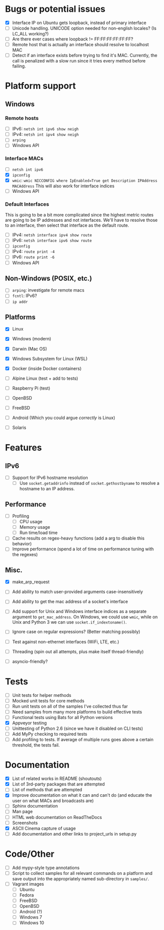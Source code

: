 
# Bugs or potential issues
* [X] Interface IP on Ubuntu gets loopback, instead of primary interface
* [ ] Unicode handling. UNICODE option needed for non-english locales? (Is LC_ALL working?)
* [ ] Are there ever cases where loopback != FF:FF:FF:FF:FF:FF?
* [ ] Remote host that is actually an interface should resolve to localhost MAC
* [ ] Detect if an interface exists before trying to find it's MAC.
Currently, the call is penalized with a slow run since it tries every method before failing.

# Platform support

## Windows

### Remote hosts
* [ ] IPv6: `netsh int ipv6 show neigh`
* [ ] IPv4: `netsh int ipv4 show neigh`
* [ ] `arping`
* [ ] Windows API

### Interface MACs
* [ ] `netsh int ipv6`
* [x] `ipconfig`
* [x] `wmic`: `wmic NICCONFIG where IpEnabled=True get Description IPAddress MACAddress`
             This will also work for interface indices
* [ ] Windows API

### Default Interfaces
This is going to be a bit more complicated since the highest
metric routes are going to be IP addresses and not interfaces.
We'll have to resolve those to an interface, then select that
interface as the default route.
* [ ] IPv4: `netsh interface ipv4 show route`
* [ ] IPv6: `netsh interface ipv6 show route`
* [ ] `ipconfig`
* [ ] IPv4: `route print -4`
* [ ] IPv6: `route print -6`
* [ ] Windows API

## Non-Windows (POSIX, etc.)
* [ ] `arping`: investigate for remote macs
* [ ] `fcntl`: IPv6?
* [ ] `ip addr`

## Platforms
* [x] Linux
* [x] Windows (modern)
* [x] Darwin (Mac OS)
* [x] Windows Subsystem for Linux (WSL)
* [x] Docker (inside Docker containers)
* [ ] Alpine Linux (test + add to tests)
* [ ] Raspberry Pi (test)
* [ ] OpenBSD
* [ ] FreeBSD
* [ ] Android (Which you could argue *correctly* is Linux)
* [ ] Solaris


# Features

## IPv6
* [ ] Support for IPv6 hostname resolution
    * [ ] Use `socket.getaddrinfo` instead of `socket.gethostbyname`
          to resolve a hostname to an IP address.

## Performance
* [ ] Profiling
    * [ ] CPU usage
    * [ ] Memory usage
    * [ ] Run time/load time
* [ ] Cache results on regex-heavy functions (add a arg to disable this behavior)
* [ ] Improve performance (spend a lot of time on performance tuning with the regexes)

## Misc.
* [X] make_arp_request
* [ ] Add ability to match user-provided arguments case-insensitively
* [ ] Add ability to get the mac address of a socket's interface
* [ ] Add support for Unix and Windows interface indices as a separate
      argument to `get_mac_address`. On Windows, we could use `wmic`,
      while on Unix and Python 3 we can use `socket.if_indextoname()`.
* [ ] Ignore case on regular expressions? (Better matching possibly)
* [ ] Test against non-ethernet interfaces (WiFi, LTE, etc.)
* [ ] Threading (spin out all attempts, plus make itself thread-friendly)
* [ ] asyncio-friendly?


# Tests
* [ ] Unit tests for helper methods
* [ ] Mocked unit tests for core methods
* [ ] Run unit tests on all of the samples I've collected thus far
* [ ] Need samples from many more platforms to build effective tests
* [ ] Functional tests using Bats for all Python versions
* [x] Appveyor testing
* [ ] Unittesting of Python 2.6 (since we have it disabled on CLI tests)
* [ ] Add MyPy checking to required tests
* [ ] Add profiling to tests. If average of multiple runs goes
 above a certain threshold, the tests fail.

# Documentation
* [x] List of related works in README (shoutouts)
* [x] List of 3rd-party packages that are attempted
* [ ] List of methods that are attempted
* [x] Improve documentation on what it can and can't do
      (and educate the user on what MACs and broadcasts are)
* [ ] Sphinx documentation
* [ ] Man page
* [ ] HTML web documentation on ReadTheDocs
* [ ] Screenshots
* [x] ASCII Cinema capture of usage
* [ ] Add documentation and other links to project_urls in setup.py

# Code/Other
* [ ] Add mypy-style type annotations
* [ ] Script to collect samples for all relevant commands on a platform
and save output into the appropriately named sub-directory in `samples/`.
* [ ] Vagrant images
    * [ ] Ubuntu
    * [ ] Fedora
    * [ ] FreeBSD
    * [ ] OpenBSD
    * [ ] Android (?)
    * [ ] Windows 7
    * [ ] Windows 10
